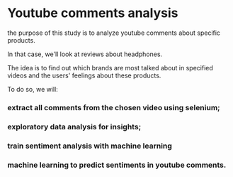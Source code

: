 # Youtube comments analysis

the purpose of this study is to analyze youtube comments about specific products.

In that case, we'll look at reviews about headphones.

The idea is to find out which brands are most talked about in specified videos and the users' feelings about these products.

To do so, we will:

### extract all comments from the chosen video using selenium;

### exploratory data analysis for insights;

### train sentiment analysis with machine learning

### machine learning to predict sentiments in youtube comments.
